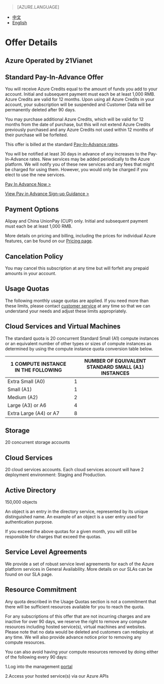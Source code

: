 <properties
	pageTitle="Offer Details"
    description="Offer Details - Standard Pay-In-Advance Offer"
    services=""
    documentationCenter=""
    authors=""
    manager=""
    editor=""
    tags=""/>

<tags ms.service="legal-en" ms.date="" wacn.date="" wacn.lang="en"/>

> [AZURE.LANGUAGE]
- [中文](/offers/ms-mc-arz-33p/)
- [English](/offers/ms-mc-arz-33p-en/)
# Offer Details

## Azure Operated by 21Vianet

## Standard Pay-In-Advance Offer 

You will receive Azure Credits equal to the amount of funds you add to your account. Initial and subsequent payment must each be at least 1,000 RMB. Azure Credits are valid for 12 months. Upon using all Azure Credits in your account, your subscription will be suspended and Customer Data will be permanently deleted after 90 days.

You may purchase additional Azure Credits, which will be valid for 12 months from the date of purchase, but this will not extend Azure Credits previously purchased and any Azure Credits not used within 12 months of their purchase will be forfeited. 

This offer is billed at the standard [Pay-In-Advance rates](/pricing/overview/).

You will be notified at least 30 days in advance of any increases to the Pay-In-Advance rates. New services may be added periodically to the Azure platform. We will notify you of these new services and any fees that might be charged for using them. However, you would only be charged if you elect to use the new services.

[Pay In Advance Now >](/pricing/pia/)

[View Pay in Advance Sign-up Guidance >](/pricing/billing/azure-pia-application-and-signup/)

## Payment Options

Alipay and China UnionPay (CUP) only. Initial and subsequent payment must each be at least 1,000 RMB.

More details on pricing and billing, including the prices for individual Azure features, can be found on our [Pricing page](/pricing/overview/).

## Cancelation Policy

You may cancel this subscription at any time but will forfeit any prepaid amounts in your account.

## Usage Quotas

The following monthly usage quotas are applied. If you need more than these limits, please contact [customer service](/support/contact/) at any time so that we can understand your needs and adjust these limits appropriately.

## Cloud Services and Virtual Machines

The standard quota is 20 concurrent Standard Small (A1) compute instances or an equivalent number of other types or sizes of compute instances as determined by using the compute instance quota conversion table below.


|1 COMPUTE INSTANCE IN THE FOLLOWING|NUMBER OF EQUIVALENT STANDARD SMALL (A1) INSTANCES|
|--------------------------|-------------------------------|
|Extra Small (A0) |1 |
|Small (A1)| 1 |
|Medium (A2) |2 |
|Large (A3) or A6| 4 |
|Extra Large (A4) or A7| 8| 

## Storage

20 concurrent storage accounts

## Cloud Services

20 cloud services accounts. Each cloud services account will have 2 deployment environment: Staging and Production.

## Active Directory

150,000 objects

An object is an entry in the directory service, represented by its unique distinguished name. An example of an object is a user entry used for authentication purpose.

If you exceed the above quotas for a given month, you will still be responsible for charges that exceed the quotas. 

## Service Level Agreements

We provide a set of robust service level agreements for each of the Azure platform services in General Availability. More details on our SLAs can be found on our SLA page. 

## Resource Commitment

Any quota described in the Usage Quotas section is not a commitment that there will be sufficient resources available for you to reach the quota.

For any subscriptions of this offer that are not incurring charges and are inactive for over 90 days, we reserve the right to remove any compute resources including hosted service(s), virtual machines and websites. Please note that no data would be deleted and customers can redeploy at any time. We will also provide advance notice prior to removing any compute resources.

You can also avoid having your compute resources removed by doing either of the following every 90 days:

 1.Log into the management [portal](https://manage.windowsazure.cn/)
 
 2.Access your hosted service(s) via our Azure APIs
